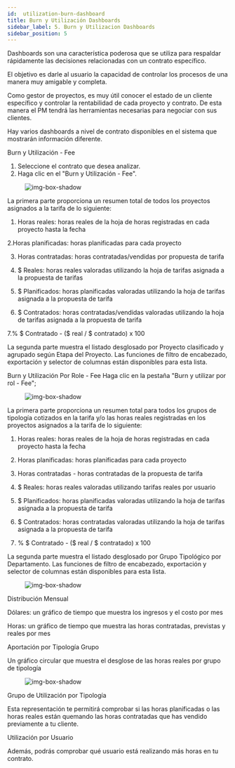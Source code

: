 ```yaml
---
id:  utilization-burn-dashboard
title: Burn y Utilización Dashboards
sidebar_label: 5. Burn y Utilizacion Dashboards
sidebar_position: 5
--- 
```


Dashboards son una característica poderosa que se utiliza para respaldar rápidamente las decisiones relacionadas con un contrato específico.

El objetivo es darle al usuario la capacidad de controlar los procesos de una manera muy amigable y completa.

Como gestor de proyectos, es muy útil conocer el estado de un cliente específico y controlar la rentabilidad de cada proyecto y contrato. De esta manera el PM tendrá las herramientas necesarias para negociar con sus clientes.

Hay varios dashboards a nivel de contrato disponibles en el sistema que mostrarán información diferente.

Burn y Utilización - Fee

1. Seleccione el contrato que desea analizar.
2. Haga clic en el "Burn y Utilización - Fee".

<figure>

![img-box-shadow](/img/university/dashboards/burn-utilization-dashboard/university-burn-utilization-1.png)
<figcaption></figcaption>
</figure>

 

La primera parte proporciona un resumen total de todos los proyectos asignados a la tarifa de lo siguiente:

1. Horas reales: horas reales de la hoja de horas registradas en cada proyecto hasta la fecha

2.Horas planificadas: horas planificadas para cada proyecto

3. Horas contratadas: horas contratadas/vendidas por propuesta de tarifa

4. $ Reales: horas reales valoradas utilizando la hoja de tarifas asignada a la propuesta de tarifas

5. $ Planificados: horas planificadas valoradas utilizando la hoja de tarifas asignada a la propuesta de tarifa

6. $ Contratados: horas contratadas/vendidas valoradas utilizando la hoja de tarifas asignada a la propuesta de tarifa

7.% $ Contratado - ($ real / $ contratado) x 100

La segunda parte muestra el listado desglosado por Proyecto clasificado y agrupado según Etapa del Proyecto. Las funciones de filtro de encabezado, exportación y selector de columnas están disponibles para esta lista.

Burn y Utilización Por Role - Fee
Haga clic en la pestaña "Burn y utilizar por rol - Fee";
<figure>

![img-box-shadow](/img/university/dashboards/burn-utilization-dashboard/university-burn-utilization-2.png)
<figcaption></figcaption>
</figure> 

La primera parte proporciona un resumen total para todos los grupos de tipología cotizados en la tarifa y/o las horas reales registradas en los proyectos asignados a la tarifa de lo siguiente:

1. Horas reales: horas reales de la hoja de horas registradas en cada proyecto hasta la fecha

2. Horas planificadas: horas planificadas para cada proyecto

3. Horas contratadas - horas contratadas de la propuesta de tarifa

4. $ Reales: horas reales valoradas utilizando tarifas reales por usuario

5. $ Planificados: horas planificadas valoradas utilizando la hoja de tarifas asignada a la propuesta de tarifa

6. $ Contratados: horas contratadas valoradas utilizando la hoja de tarifas asignada a la propuesta de tarifa

7. % $ Contratado - ($ real / $ contratado) x 100

La segunda parte muestra el listado desglosado por Grupo Tipológico por Departamento. Las funciones de filtro de encabezado, exportación y selector de columnas están disponibles para esta lista.

<figure>

![img-box-shadow](/img/university/dashboards/burn-utilization-dashboard/university-burn-utilization-3.png)
<figcaption></figcaption>
</figure>

Distribución Mensual

Dólares: un gráfico de tiempo que muestra los ingresos y el costo por mes

Horas: un gráfico de tiempo que muestra las horas contratadas, previstas y reales por mes

Aportación por Tipología Grupo

Un gráfico circular que muestra el desglose de las horas reales por grupo de tipología

<figure>

![img-box-shadow](/img/university/dashboards/burn-utilization-dashboard/university-burn-utilization-4.png)
<figcaption></figcaption>
</figure> 

Grupo de Utilización por Tipología

Esta representación te permitirá comprobar si las horas planificadas o las horas reales están quemando las horas contratadas que has vendido previamente a tu cliente.

Utilización por Usuario

Además, podrás comprobar qué usuario está realizando más horas en tu contrato.
